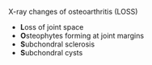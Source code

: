 X\-ray changes of osteoarthritis (LOSS)  
* **L**oss of joint space
* **O**steophytes forming at joint margins
* **S**ubchondral sclerosis
* **S**ubchondral cysts
